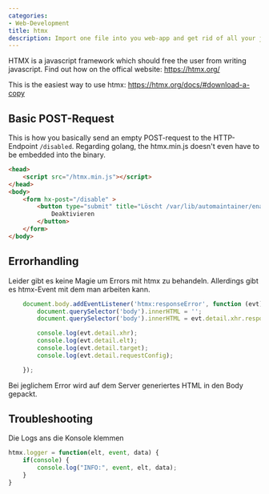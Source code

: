 ```yaml
---
categories:
- Web-Development
title: htmx
description: Import one file into you web-app and get rid of all your js.
---
```


HTMX is a javascript framework which should free the user from writing javascript.
Find out how on the offical website: https://htmx.org/

This is the easiest way to use htmx: https://htmx.org/docs/#download-a-copy


## Basic POST-Request

This is how you basically send an empty POST-request to the
HTTP-Endpoint `/disabled`. Regarding golang, the htmx.min.js doesn\'t
even have to be embedded into the binary.

``` html
<head>
    <script src="/htmx.min.js"></script>
</head>
<body>
    <form hx-post="/disable" >
        <button type="submit" title="Löscht /var/lib/automaintainer/enabled">
            Deaktivieren
        </button>
    </form>
</body>
```

## Errorhandling 

Leider gibt es keine Magie um Errors mit htmx zu behandeln. Allerdings
gibt es htmx-Event mit dem man arbeiten kann.

``` javascript
    document.body.addEventListener('htmx:responseError', function (evt) {
        document.querySelector('body').innerHTML = '';
        document.querySelector('body').innerHTML = evt.detail.xhr.responseText;

        console.log(evt.detail.xhr);
        console.log(evt.detail.elt);
        console.log(evt.detail.target);
        console.log(evt.detail.requestConfig);

    });
```

Bei jeglichem Error wird auf dem Server generiertes HTML in den Body
gepackt.

## Troubleshooting
Die Logs ans die Konsole klemmen
```js
htmx.logger = function(elt, event, data) {
    if(console) {
        console.log("INFO:", event, elt, data);
    }
}

```
